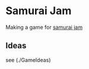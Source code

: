 

# Samurai Jam

Making a game for [samurai jam](https://itch.io/jam/samuraigamejam)

## Ideas

see (./GameIdeas)
